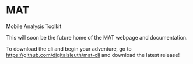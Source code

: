# MAT
Mobile Analysis Toolkit

This will soon be the future home of the MAT webpage and documentation.

To download the cli and begin your adventure, go to https://github.com/digitalsleuth/mat-cli and download the latest release!
